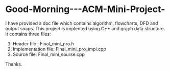 # Good-Morning---ACM-Mini-Project-
I have provided a doc file which contains algorithm, flowcharts, DFD and output snaps.
This project is implented using C++ and graph data structure.
It contains three files:
  1. Header file : Final_mini_pro.h
  2. Implementation file: Final_mini_pro_impl.cpp
  3. Source file: Final_mini_sourse.cpp

Thanks.

